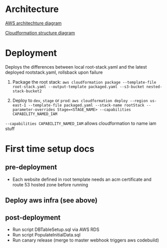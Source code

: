 # Architecture

[AWS architechture diagram](https://lucid.app/lucidchart/29a56b77-8485-4311-b828-05fe5718e592/edit?page=0_0#)

[Cloudformation structure diagram](https://lucid.app/lucidchart/f81e05e0-925a-4d29-ad13-af57bccee761/edit?beaconFlowId=70FF2EBF7857091C&page=0_0#)


# Deployment

Deploys the differences between local root-stack.yaml and the latest deployed rootstack.yaml, rollsback upon failure

1. Package the root stack:
```aws cloudformation package --template-file root-stack.yaml --output-template packaged.yaml --s3-bucket nested-stack-bucket2```

2. Deploy to ```dev```, ```stage``` or ```prod```:
```aws cloudformation deploy --region us-east-1 --template-file packaged.yaml --stack-name rootStack --parameter-overrides Stage=<STAGE_NAME> --capabilities CAPABILITY_NAMED_IAM```

```--capabilities CAPABILITY_NAMED_IAM``` allows cloudformation to name iam stuff


# First time setup docs

pre-deployment
---------------
 - Each website defined in root template needs an acm certificate and route 53 hosted zone before running

Deploy aws infra (see above)
----------------------------

post-deployment
---------------
 - Run script DBTableSetup.sql via AWS RDS
 - Run script PopulateInitialData.sql
 - Run canary release (merge to master webhook triggers aws codebuild)

